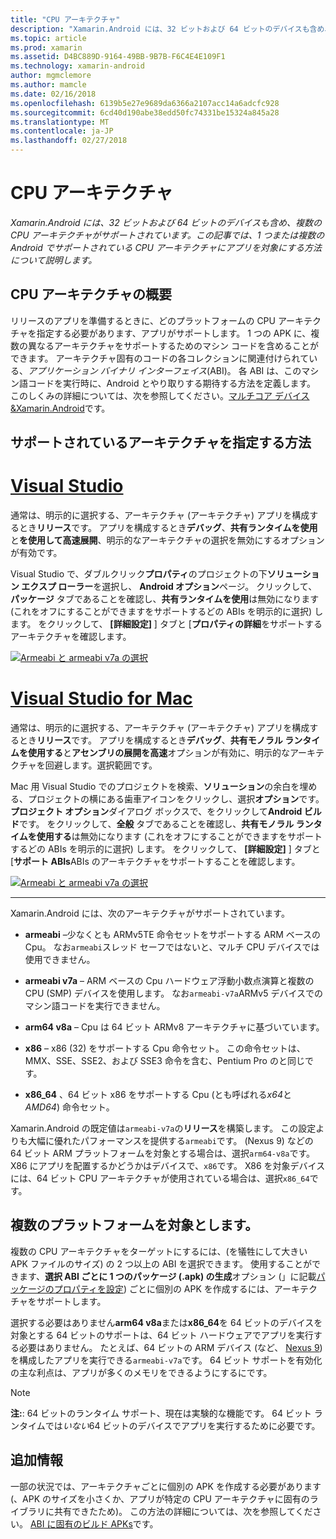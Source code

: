 ```yaml
---
title: "CPU アーキテクチャ"
description: "Xamarin.Android には、32 ビットおよび 64 ビットのデバイスも含め、複数の CPU アーキテクチャがサポートされています。 この記事では、1 つまたは複数の Android でサポートされている CPU アーキテクチャにアプリを対象にする方法について説明します。"
ms.topic: article
ms.prod: xamarin
ms.assetid: D4BC889D-9164-49BB-9B7B-F6C4E4E109F1
ms.technology: xamarin-android
author: mgmclemore
ms.author: mamcle
ms.date: 02/16/2018
ms.openlocfilehash: 6139b5e27e9689da6366a2107acc14a6adcfc928
ms.sourcegitcommit: 6cd40d190abe38edd50fc74331be15324a845a28
ms.translationtype: MT
ms.contentlocale: ja-JP
ms.lasthandoff: 02/27/2018
---
```

# <a name="cpu-architectures"></a>CPU アーキテクチャ

_Xamarin.Android には、32 ビットおよび 64 ビットのデバイスも含め、複数の CPU アーキテクチャがサポートされています。この記事では、1 つまたは複数の Android でサポートされている CPU アーキテクチャにアプリを対象にする方法について説明します。_

## <a name="cpu-architectures-overview"></a>CPU アーキテクチャの概要

リリースのアプリを準備するときに、どのプラットフォームの CPU アーキテクチャを指定する必要があります、アプリがサポートします。 1 つの APK に、複数の異なるアーキテクチャをサポートするためのマシン コードを含めることができます。 アーキテクチャ固有のコードの各コレクションに関連付けられている、*アプリケーション バイナリ インターフェイス*(ABI)。 各 ABI は、このマシン語コードを実行時に、Android とやり取りする期待する方法を定義します。
このしくみの詳細については、次を参照してください。[マルチコア デバイス&amp;Xamarin.Android](~/android/deploy-test/multicore-devices.md)です。


## <a name="how-to-specify-supported-architectures"></a>サポートされているアーキテクチャを指定する方法

# <a name="visual-studiotabvswin"></a>[Visual Studio](#tab/vswin)

通常は、明示的に選択する、アーキテクチャ (アーキテクチャ) アプリを構成するとき**リリース**です。 アプリを構成するとき**デバッグ**、**共有ランタイムを使用**と**を使用して高速展開**、明示的なアーキテクチャの選択を無効にするオプションが有効です。

Visual Studio で、ダブルクリック**プロパティ**のプロジェクトの下**ソリューション エクスプ ローラー**を選択し、 **Android オプション**ページ。 クリックして、**パッケージ** タブであることを確認し、**共有ランタイムを使用**は無効になります (これをオフにすることができますをサポートするどの ABIs を明示的に選択) します。 をクリックして、 **[詳細設定]** ] タブと [**プロパティの詳細**をサポートするアーキテクチャを確認します。

[ ![Armeabi と armeabi v7a の選択](cpu-architectures-images/vs/01-abi-selections-sml.png)](cpu-architectures-images/vs/01-abi-selections.png)

# <a name="visual-studio-for-mactabvsmac"></a>[Visual Studio for Mac](#tab/vsmac)

通常は、明示的に選択する、アーキテクチャ (アーキテクチャ) アプリを構成するとき**リリース**です。 アプリを構成するとき**デバッグ**、**共有モノラル ランタイムを使用する**と**アセンブリの展開を高速**オプションが有効に、明示的なアーキテクチャを回避します。選択範囲です。

Mac 用 Visual Studio でのプロジェクトを検索、**ソリューション**の余白を埋める、プロジェクトの横にある歯車アイコンをクリックし、選択**オプション**です。 **プロジェクト オプション**ダイアログ ボックスで、をクリックして**Android ビルド**です。 をクリックして、**全般** タブであることを確認し、**共有モノラル ランタイムを使用する**は無効になります (これをオフにすることができますをサポートするどの ABIs を明示的に選択) します。 をクリックして、 **[詳細設定]** ] タブと [**サポート ABIs**ABIs のアーキテクチャをサポートすることを確認します。

[ ![Armeabi と armeabi v7a の選択](cpu-architectures-images/xs/01-abi-selections-sml.png)](cpu-architectures-images/xs/01-abi-selections.png)

-----


Xamarin.Android には、次のアーキテクチャがサポートされています。

-   **armeabi** &ndash;少なくとも ARMv5TE 命令セットをサポートする ARM ベースの Cpu。 なお`armeabi`スレッド セーフではないと、マルチ CPU デバイスでは使用できません。

-   **armeabi v7a** &ndash; ARM ベースの Cpu ハードウェア浮動小数点演算と複数の CPU (SMP) デバイスを使用します。 なお`armeabi-v7a`ARMv5 デバイスでのマシン語コードを実行できません。

-   **arm64 v8a** &ndash; Cpu は 64 ビット ARMv8 アーキテクチャに基づいています。

-   **x86** &ndash; x86 (32) をサポートする Cpu 命令セット。 この命令セットは、MMX、SSE、SSE2、および SSE3 命令を含む、Pentium Pro のと同じです。

-   **x86_64** 、64 ビット x86 をサポートする Cpu (とも呼ばれる*x64*と*AMD64*) 命令セット。

Xamarin.Android の既定値は`armeabi-v7a`の**リリース**を構築します。 この設定よりも大幅に優れたパフォーマンスを提供する`armeabi`です。 (Nexus 9) などの 64 ビット ARM プラットフォームを対象とする場合は、選択`arm64-v8a`です。 X86 にアプリを配置するかどうかはデバイスで、`x86`です。 X86 を対象デバイスには、64 ビット CPU アーキテクチャが使用されている場合は、選択`x86_64`です。

## <a name="targeting-multiple-platforms"></a>複数のプラットフォームを対象とします。

複数の CPU アーキテクチャをターゲットにするには、(を犠牲にして大きい APK ファイルのサイズ) の 2 つ以上の ABI を選択できます。 使用することができます、**選択 ABI ごとに 1 つのパッケージ (.apk) の生成**オプション (」に記載[パッケージのプロパティを設定](~/android/deploy-test/release-prep/index.md#Set_Packaging_Properties)) ごとに個別の APK を作成するには、アーキテクチャをサポートします。

選択する必要はありません**arm64 v8a**または**x86_64**を 64 ビットのデバイスを対象とする 64 ビットのサポートは、64 ビット ハードウェアでアプリを実行する必要はありません。 たとえば、64 ビットの ARM デバイス (など、 [Nexus 9](http://www.google.com/nexus/9/)) を構成したアプリを実行できる`armeabi-v7a`です。 64 ビット サポートを有効化の主な利点は、アプリが多くのメモリをできるようにするにです。

> [!NOTE]
> **注:**: 64 ビットのランタイム サポート、現在は実験的な機能です。 64 ビット ランタイムでは*いない*64 ビットのデバイスでアプリを実行するために必要です。 

## <a name="additional-information"></a>追加情報

一部の状況では、アーキテクチャごとに個別の APK を作成する必要があります (、APK のサイズを小さくか、アプリが特定の CPU アーキテクチャに固有のライブラリに共有できたため)。
この方法の詳細については、次を参照してください。 [ABI に固有のビルド APKs](~/android/deploy-test/building-apps/abi-specific-apks.md)です。
